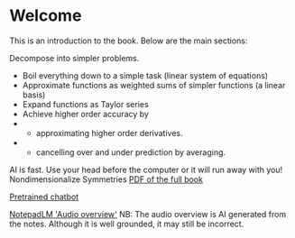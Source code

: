 
# Welcome
This is an introduction to the book. Below are the main sections:

Decompose into simpler problems. 

* Boil everything down to a simple task (linear system of equations)
* Approximate functions as weighted sums of simpler functions (a linear basis)
* Expand functions as Taylor series 
* Achieve higher order accuracy by 
* * approximating higher order derivatives.
* * cancelling over and under prediction by averaging. 

AI is fast. Use your head before the computer or it will run away with you! 
Nondimensionalize
Symmetries
[PDF of the full book](_static/book.pdf)

[Pretrained chatbot](https://notebooklm.google.com/notebook/31dca965-3ce5-42e2-b423-c04bd11bfc98?_gl=1*rcxnqh*_ga*NjA5MzI4ODE5LjE3NDkyMjU1ODc.*_ga_W0LDH41ZCB*czE3NDk0MTYyNzIkbzIkZzAkdDE3NDk0MTYyNzIkajYwJGwwJGgw)

[NotepadLM 'Audio overview'](https://notebooklm.google.com/notebook/a1f51dab-a729-4dfb-b94b-965be763a7b1/audio)
NB: The audio overview is AI generated from the notes. Although it is well grounded, it may still be incorrect.
